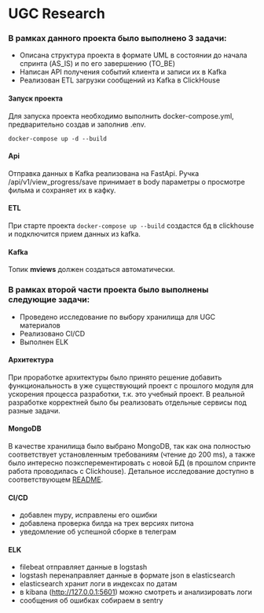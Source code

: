 # UGC Research

### В рамках данного проекта было выполнено 3 задачи:
- Описана структура проекта в формате UML в состоянии до начала спринта (AS_IS) и по его завершению (TO_BE)
- Написан API получения событий клиента и записи их в Kafka
- Реализован ETL загрузки сообщений из Kafka в ClickHouse

#### Запуск проекта
Для запуска проекта необходимо выполнить docker-compose.yml, предварительно создав и заполнив .env.

```
docker-compose up -d --build
```

#### Api
Отправка данных в Kafka реализована на FastApi.
Ручка /api/v1/view_progress/save принимает в body параметры о просмотре фильма и сохраняет их в кафку.

#### ETL
При старте проекта `docker-compose up --build` создастся бд в clickhouse и подключится прием данных из kafka.

#### Kafka
Топик **mviews** должен создаться автоматически. 

### В рамках второй части проекта было выполнены следующие задачи:
- Проведено исследование по выбору хранилища для UGC материалов
- Реализовано CI/CD
- Выполнен ELK

#### Архитектура
При проработке архитектуры было принято решение добавить функциональность в уже существующий проект с прошлого модуля для ускорения процесса разработки, т.к. это учебный проект. В реальной разработке корректней было бы реализовать отдельные сервисы под разные задачи.

#### MongoDB
В качестве хранилища было выбрано MongoDB, так как она полностью соответствует установленным требованиям (чтение до 200 ms), а также было интересно поэксперементировать с новой БД (в прошлом спринте работа проводилась с Clickhouse). Детальное исследование доступно в соответствующем [README](https://github.com/mod-web/ugc_sprint_1/blob/main/mongo/README.md).

#### CI/CD
- добавлен mypy, исправлены его ошибки
- добавлена проверка билда на трех версиях питона
- уведомление об успешной сборке в телеграм

#### ELK
- filebeat отправляет данные в logstash
- logstash перенаправляет данные в формате json в elasticsearch
- elasticsearch хранит логи в индексах по датам
- в kibana (http://127.0.0.1:5601) можно смотреть и анализировать логи
- сообщения об ошибках собираем в sentry
